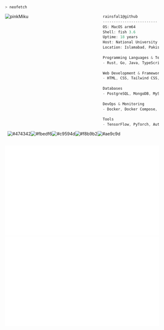 ```zsh
> neofetch
```

<img align="left" src="https://i.ibb.co/Zf8T8Fn/pinkMiku.png" alt="pinkMiku" border="0" width="320"></img>

```csharp
rainsfal1@github
-------------------------
OS: MacOS arm64
Shell: fish 3.6
Uptime: 18 years
Host: National University of Sciences & Technology (NUST)
Location: Islamabad, Pakistan

Programming Languages & Technologies
- Rust, Go, Java, TypeScript/JavaScript, Python, C/C++  

Web Development & Frameworks
- HTML, CSS, Tailwind CSS, Next.js, React, Node.js, Express, Django  

Databases 
- PostgreSQL, MongoDB, MySQL, ElasticSearch 

DevOps & Monitoring
- Docker, Docker Compose, GitHub Actions,  Prometheus, Grafana

Tools
- TensorFlow, PyTorch, Auto-Keras, Hugging Face, NNI, Tokio, Rayon, SQLx, CMake, Qt  

```
  &nbsp; 
  <img alt="#474342" src="https://via.placeholder.com/15/474342/000000?text=+" width="25" height="20" /><img alt="#fbedf6" src="https://via.placeholder.com/15/fbedf6/000000?text=+" width="25" height="20" /><img alt="#c9594d" src="https://via.placeholder.com/15/7B5B4BFF/000000?text=+" width="25" height="20" /><img alt="#f8b9b2" src="https://via.placeholder.com/15/f8b9b2/000000?text=+" width="25" height="20" /><img alt="#ae9c9d" src="https://via.placeholder.com/15/ae9c9d/000000?text=+" width="25" height="20" />
</p>
 &nbsp;   &nbsp; 
<div align="center">
   <img src="https://raw.githubusercontent.com/rainsfal1/github-stats-transparent/output/generated/overview.svg" alt="Overview Stats" />
  <img src="https://raw.githubusercontent.com/rainsfal1/github-stats-transparent/output/generated/languages.svg" alt="Languages Stats" />
</div>
